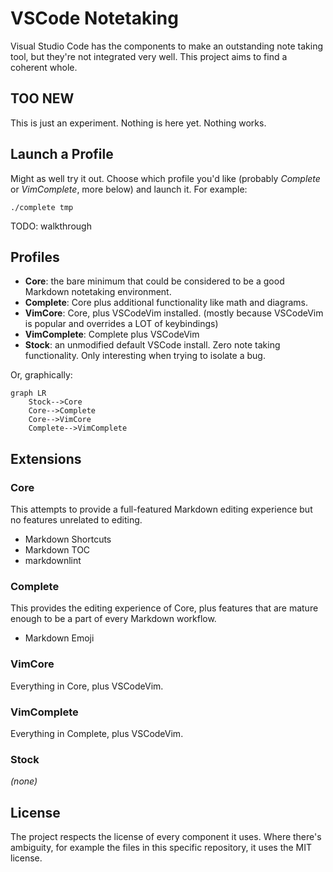 # VSCode Notetaking

Visual Studio Code has the components to make an outstanding note taking tool, but they're not integrated very well. This project aims to find a coherent whole.

## **TOO NEW**

This is just an experiment. Nothing is here yet. Nothing works.

## Launch a Profile

Might as well try it out. Choose which profile you'd like (probably _Complete_ or _VimComplete_, more below) and launch it. For example:

`./complete tmp`

TODO: walkthrough

## Profiles

* **Core**: the bare minimum that could be considered to be a good Markdown notetaking environment.
* **Complete**: Core plus additional functionality like math and diagrams.
* **VimCore**: Core, plus VSCodeVim installed. (mostly because VSCodeVim is popular and overrides a LOT of keybindings)
* **VimComplete**: Complete plus VSCodeVim
* **Stock**: an unmodified default VSCode install. Zero note taking functionality. Only interesting when trying to isolate a bug.

Or, graphically:

```mermaid
graph LR
    Stock-->Core
    Core-->Complete
    Core-->VimCore
    Complete-->VimComplete
```

## Extensions

### Core

This attempts to provide a full-featured Markdown editing experience but no features unrelated to editing.

* Markdown Shortcuts
* Markdown TOC
* markdownlint

### Complete

This provides the editing experience of Core, plus features that are mature enough to be a part of every Markdown workflow.

* Markdown Emoji

### VimCore

Everything in Core, plus VSCodeVim.

### VimComplete

Everything in Complete, plus VSCodeVim.

### Stock

_(none)_

## License

The project respects the license of every component it uses. Where there's ambiguity, for example the files in this specific repository, it uses the MIT license.
